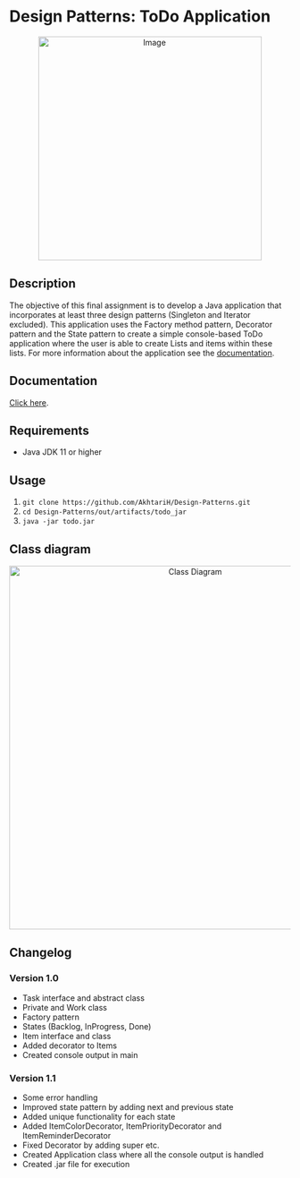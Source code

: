 # Design Patterns: ToDo Application

<p align="center">
<img src="https://i.imgur.com/nxwa8lY.png" alt="Image" width="400">
</p>


## Description

The objective of this final assignment is to develop a Java application that incorporates at least three design patterns (Singleton and Iterator excluded). This application uses the Factory method pattern, Decorator pattern and the State pattern to create a simple console-based ToDo application where the user is able to create Lists and items within these lists. For more information about the application see the [documentation](#documentation).

## Documentation

[Click here](https://newuniversity-my.sharepoint.com/:b:/g/personal/hemran_akhtari_student_nhlstenden_com/Eb2sQxctwutHvrNmtiz0F8cBmKxeuegIfvKtsk3bKCpUXw?e=ozmU0h).

## Requirements
- Java JDK 11 or higher

## Usage

1. ``` git clone https://github.com/AkhtariH/Design-Patterns.git ```
2. ``` cd Design-Patterns/out/artifacts/todo_jar ```
3. ``` java -jar todo.jar ```

## Class diagram

<p align="center">
<img src="https://i.imgur.com/bFXiFqJ.png" alt="Class Diagram" width="650">
</p>

## Changelog
### Version 1.0
- Task interface and abstract class
- Private and Work class
- Factory pattern
- States (Backlog, InProgress, Done)
- Item interface and class
- Added decorator to Items
- Created console output in main 

### Version 1.1
- Some error handling
- Improved state pattern by adding next and previous state
- Added unique functionality for each state
- Added ItemColorDecorator, ItemPriorityDecorator and ItemReminderDecorator
- Fixed Decorator by adding super etc.
- Created Application class where all the console output is handled
- Created .jar file for execution



